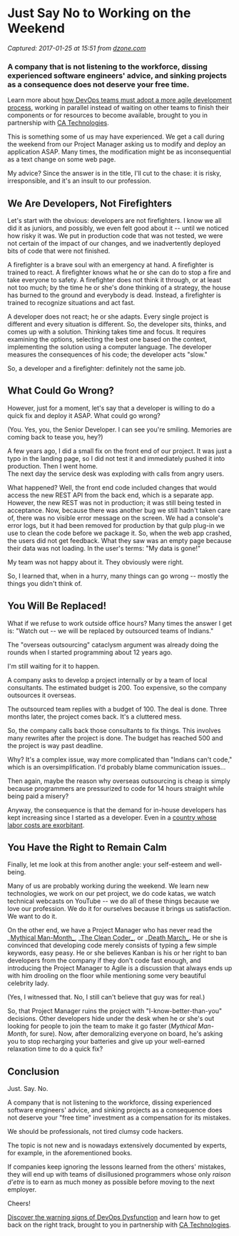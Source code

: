 # Just Say No to Working on the Weekend

_Captured: 2017-01-25 at 15:51 from [dzone.com](https://dzone.com/articles/just-say-no?edition=154263&utm_source=Weekly%20Digest&utm_source=Weekly%20Digest&utm_medium=email&utm_medium=email&utm_campaign=wd%202017-01-25&utm_campaign=wd%202017-01-25)_

### A company that is not listening to the workforce, dissing experienced software engineers' advice, and sinking projects as a consequence does not deserve your free time.

Learn more about [how DevOps teams must adopt a more agile development process](https://dzone.com/go?i=148026&u=https%3A%2F%2Fwww.ca.com%2Fus%2Fcollateral%2Febook%2Fexploring-the-tools-that-make-agile-parallel-development-possible.register.html%3Fmrm%3D540542%26cid%3DNA-DSP-ABUS-ACM-000195-00001285-000000492%26aid%3D00702), working in parallel instead of waiting on other teams to finish their components or for resources to become available, brought to you in partnership with [CA Technologies](https://dzone.com/go?i=148026&u=https%3A%2F%2Fwww.ca.com%2Fus%2Fcollateral%2Febook%2Fexploring-the-tools-that-make-agile-parallel-development-possible.register.html%3Fmrm%3D540542%26cid%3DNA-DSP-ABUS-ACM-000195-00001285-000000492%26aid%3D00702).

This is something some of us may have experienced. We get a call during the weekend from our Project Manager asking us to modify and deploy an application ASAP. Many times, the modification might be as inconsequential as a text change on some web page.

My advice? Since the answer is in the title, I'll cut to the chase: it is risky, irresponsible, and it's an insult to our profession.

## We Are Developers, Not Firefighters

Let's start with the obvious: developers are not firefighters. I know we all did it as juniors, and possibly, we even felt good about it -- until we noticed how risky it was. We put in production code that was not tested, we were not certain of the impact of our changes, and we inadvertently deployed bits of code that were not finished.

A firefighter is a brave soul with an emergency at hand. A firefighter is trained to react. A firefighter knows what he or she can do to stop a fire and take everyone to safety. A firefighter does not think it through, or at least not too much; by the time he or she's done thinking of a strategy, the house has burned to the ground and everybody is dead. Instead, a firefighter is trained to recognize situations and act fast.

A developer does not react; he or she adapts. Every single project is different and every situation is different. So, the developer sits, thinks, and comes up with a solution. Thinking takes time and focus. It requires examining the options, selecting the best one based on the context, implementing the solution using a computer language. The developer measures the consequences of his code; the developer acts "slow."

So, a developer and a firefighter: definitely not the same job.

## What Could Go Wrong?

However, just for a moment, let's say that a developer is willing to do a quick fix and deploy it ASAP. What could go wrong?

(You. Yes, you, the Senior Developer. I can see you're smiling. Memories are coming back to tease you, hey?)

A few years ago, I did a small fix on the front end of our project. It was just a typo in the landing page, so I did not test it and immediately pushed it into production. Then I went home.  
The next day the service desk was exploding with calls from angry users.

What happened? Well, the front end code included changes that would access the new REST API from the back end, which is a separate app. However, the new REST was not in production; it was still being tested in acceptance. Now, because there was another bug we still hadn't taken care of, there was no visible error message on the screen. We had a console's error logs, but it had been removed for production by that gulp plug-in we use to clean the code before we package it. So, when the web app crashed, the users did not get feedback. What they saw was an empty page because their data was not loading. In the user's terms: "My data is gone!"

My team was not happy about it. They obviously were right.

So, I learned that, when in a hurry, many things can go wrong -- mostly the things you didn't think of.

## You Will Be Replaced!

What if we refuse to work outside office hours? Many times the answer I get is: "Watch out -- we will be replaced by outsourced teams of Indians."

The "overseas outsourcing" cataclysm argument was already doing the rounds when I started programming about 12 years ago.

I'm still waiting for it to happen.

A company asks to develop a project internally or by a team of local consultants. The estimated budget is 200. Too expensive, so the company outsources it overseas.

The outsourced team replies with a budget of 100. The deal is done. Three months later, the project comes back. It's a cluttered mess.

So, the company calls back those consultants to fix things. This involves many rewrites after the project is done. The budget has reached 500 and the project is way past deadline.

Why? It's a complex issue, way more complicated than "Indians can't code," which is an oversimplification. I'd probably blame communication issues...

Then again, maybe the reason why overseas outsourcing is cheap is simply because programmers are pressurized to code for 14 hours straight while being paid a misery?

Anyway, the consequence is that the demand for in-house developers has kept increasing since I started as a developer. Even in a [country whose labor costs are exorbitant](http://www.amcham.be/policy/labor-market/labor-costs).

## You Have the Right to Remain Calm

Finally, let me look at this from another angle: your self-esteem and well-being.

Many of us are probably working during the weekend. We learn new technologies, we work on our pet project, we do code katas, we watch technical webcasts on YouTube -- we do all of these things because we love our profession. We do it for ourselves because it brings us satisfaction. We want to do it.

On the other end, we have a Project Manager who has never read the _[Mythical Man-Month_](https://www.amazon.com/dp/0201835959/163-9319240-7984556/ref=cm_sw_r_cp_ep_dp_aN5Eyb4KPWDE6), _[The Clean Coder_](https://www.amazon.com/dp/0137081073/159-2802298-2724357/ref=cm_sw_r_cp_ep_dp_7N5EybYY66YHY), or _[Death March_](https://www.amazon.com/dp/013143635X/159-8822155-6607304/ref=cm_sw_r_cp_ep_dp_KO5Eyb7RDHK1S). He or she is convinced that developing code merely consists of typing a few simple keywords, easy peasy. He or she believes Kanban is his or her right to ban developers from the company if they don't code fast enough, and introducing the Project Manager to Agile is a discussion that always ends up with him drooling on the floor while mentioning some very beautiful celebrity lady.

(Yes, I witnessed that. No, I still can't believe that guy was for real.)

So, that Project Manager ruins the project with "I-know-better-than-you" decisions. Other developers hide under the desk when he or she's out looking for people to join the team to make it go faster (_Mythical Man-Month_, for sure). Now, after demoralizing everyone on board, he's asking you to stop recharging your batteries and give up your well-earned relaxation time to do a quick fix?

## Conclusion

Just. Say. No.

A company that is not listening to the workforce, dissing experienced software engineers' advice, and sinking projects as a consequence does not deserve your "free time" investment as a compensation for its mistakes.

We should be professionals, not tired clumsy code hackers.

The topic is not new and is nowadays extensively documented by experts, for example, in the aforementioned books.

If companies keep ignoring the lessons learned from the others' mistakes, they will end up with teams of disillusioned programmers whose only _raison d'etre_ is to earn as much money as possible before moving to the next employer.

Cheers!

[Discover the warning signs of DevOps Dysfunction](https://dzone.com/go?i=148027&u=http%3A%2F%2Ftransform.ca.com%2Fpragmatic-guide-to-devops.html%3Fmrm%3D540542%26cid%3DNA-DSP-ABUS-ACM-000195-00001286-000000493%26aid%3D00702) and learn how to get back on the right track, brought to you in partnership with [CA Technologies](https://dzone.com/go?i=148027&u=http%3A%2F%2Ftransform.ca.com%2Fpragmatic-guide-to-devops.html%3Fmrm%3D540542%26cid%3DNA-DSP-ABUS-ACM-000195-00001286-000000493%26aid%3D00702).
